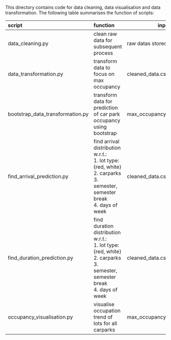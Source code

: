 This directory contains code for data cleaning, data visualisation and data transformation. The following table summarises the function of scripts:


| script                           | function                                                                                                                            | input                           | output                                                         |
| :------------------------------- | :---------------------------------------------------------------------------------------------------------------------------------- | ------------------------------- | :------------------------------------------------------------- |
| data_cleaning.py                 | clean raw data for subsequent process                                                                                               | raw datas stored in data folder | `cleaned_data.csv`<br> `cleaned_data_short_duration.csv`       |
| data_transformation.py           | transform data to focus on max occupancy                                                                                            | cleaned_data.csv                | `occupancy_minute_final.csv`<br> `max_occupancy_day_final.csv` |
| bootstrap_data_transformation.py | transform data for prediction of car park occupancy using bootstrap                                                                 | max_occupancy_hour_final.csv    | bootstrap_occupancy_data.csv                                   |
| find_arrival_prediction.py       | find arrival distribution w.r.t.:<br> 1. lot type:{red, white}<br> 2. carparks<br> 3. semester, semester break<br> 4. days of week  | cleaned_data.csv                | gmm_arrival_info.csv                                           |
| find_duration_prediction.py      | find duration distribution w.r.t.:<br> 1. lot type:{red, white}<br> 2. carparks<br> 3. semester, semester break<br> 4. days of week | cleaned_data.csv                | gmm_info.csv                                                   |
| occupancy_visualisation.py       | visualise occupation trend of lots for all carparks                                                                                | max_occupancy_day_final.csv     | `red_occupancy_plot.png`<br> `white_occupancy_plot.png`        |

